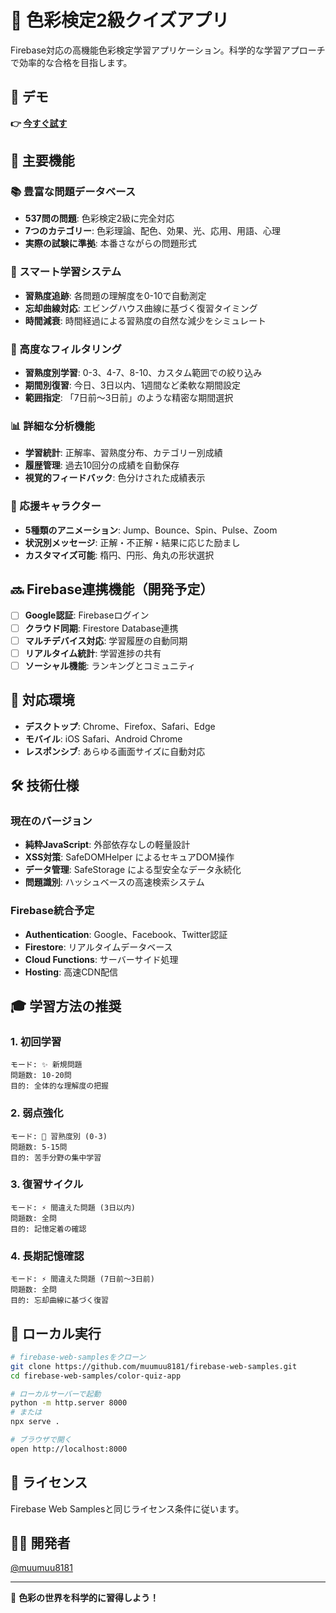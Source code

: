 # 🎯 色彩検定2級クイズアプリ

Firebase対応の高機能色彩検定学習アプリケーション。科学的な学習アプローチで効率的な合格を目指します。

## 🚀 デモ

**👉 [今すぐ試す](https://muumuu8181.github.io/web-app-samples/color-quiz-app/)**

## 🌟 主要機能

### 📚 豊富な問題データベース
- **537問の問題**: 色彩検定2級に完全対応
- **7つのカテゴリー**: 色彩理論、配色、効果、光、応用、用語、心理
- **実際の試験に準拠**: 本番さながらの問題形式

### 🧠 スマート学習システム
- **習熟度追跡**: 各問題の理解度を0-10で自動測定
- **忘却曲線対応**: エビングハウス曲線に基づく復習タイミング
- **時間減衰**: 時間経過による習熟度の自然な減少をシミュレート

### 🎯 高度なフィルタリング
- **習熟度別学習**: 0-3、4-7、8-10、カスタム範囲での絞り込み
- **期間別復習**: 今日、3日以内、1週間など柔軟な期間設定
- **範囲指定**: 「7日前〜3日前」のような精密な期間選択

### 📊 詳細な分析機能
- **学習統計**: 正解率、習熟度分布、カテゴリー別成績
- **履歴管理**: 過去10回分の成績を自動保存
- **視覚的フィードバック**: 色分けされた成績表示

### 🎨 応援キャラクター
- **5種類のアニメーション**: Jump、Bounce、Spin、Pulse、Zoom
- **状況別メッセージ**: 正解・不正解・結果に応じた励まし
- **カスタマイズ可能**: 楕円、円形、角丸の形状選択

## 🔜 Firebase連携機能（開発予定）

- [ ] **Google認証**: Firebaseログイン
- [ ] **クラウド同期**: Firestore Database連携
- [ ] **マルチデバイス対応**: 学習履歴の自動同期
- [ ] **リアルタイム統計**: 学習進捗の共有
- [ ] **ソーシャル機能**: ランキングとコミュニティ

## 📱 対応環境

- **デスクトップ**: Chrome、Firefox、Safari、Edge
- **モバイル**: iOS Safari、Android Chrome
- **レスポンシブ**: あらゆる画面サイズに自動対応

## 🛠️ 技術仕様

### 現在のバージョン
- **純粋JavaScript**: 外部依存なしの軽量設計
- **XSS対策**: SafeDOMHelper によるセキュアDOM操作
- **データ管理**: SafeStorage による型安全なデータ永続化
- **問題識別**: ハッシュベースの高速検索システム

### Firebase統合予定
- **Authentication**: Google、Facebook、Twitter認証
- **Firestore**: リアルタイムデータベース
- **Cloud Functions**: サーバーサイド処理
- **Hosting**: 高速CDN配信

## 🎓 学習方法の推奨

### 1. 初回学習
```
モード: ✨ 新規問題
問題数: 10-20問
目的: 全体的な理解度の把握
```

### 2. 弱点強化
```
モード: 🎯 習熟度別 (0-3)
問題数: 5-15問
目的: 苦手分野の集中学習
```

### 3. 復習サイクル
```
モード: ⚡ 間違えた問題 (3日以内)
問題数: 全問
目的: 記憶定着の確認
```

### 4. 長期記憶確認
```
モード: ⚡ 間違えた問題 (7日前〜3日前)
問題数: 全問
目的: 忘却曲線に基づく復習
```

## 🚀 ローカル実行

```bash
# firebase-web-samplesをクローン
git clone https://github.com/muumuu8181/firebase-web-samples.git
cd firebase-web-samples/color-quiz-app

# ローカルサーバーで起動
python -m http.server 8000
# または
npx serve .

# ブラウザで開く
open http://localhost:8000
```

## 📄 ライセンス

Firebase Web Samplesと同じライセンス条件に従います。

## 👨‍💻 開発者

[@muumuu8181](https://github.com/muumuu8181)

---

🎨 **色彩の世界を科学的に習得しよう！**